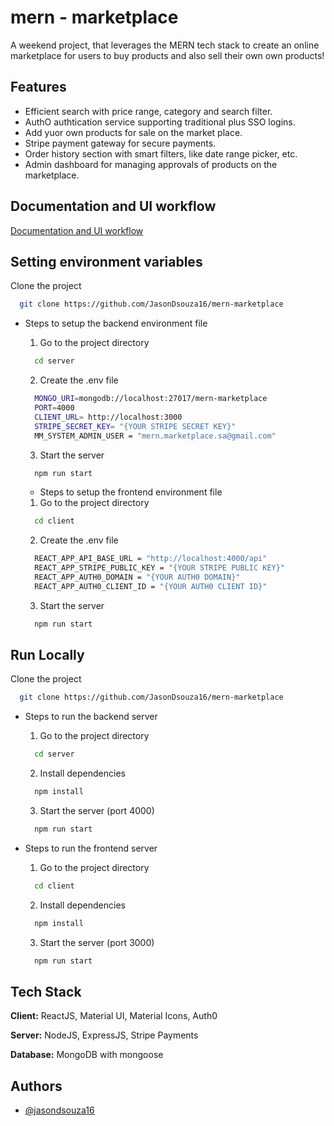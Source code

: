 
# mern - marketplace

A weekend project, that leverages the MERN tech stack to create an online marketplace for users to buy products and also sell their own own products!


## Features

- Efficient search with price range, category and search filter.
- AuthO authtication service supporting traditional plus SSO logins.
- Add yuor own products for sale on the market place.
- Stripe payment gateway for secure payments.
- Order history section with smart filters, like date range picker, etc.
- Admin dashboard for managing approvals of products on the marketplace.




## Documentation and UI workflow

[Documentation and UI workflow](https://docs.google.com/document/d/1bWuI1TU4TJhGmRtEBPET3Qr164YtjtCPj2oCY20cprU/edit?usp=sharing)


## Setting environment variables

Clone the project

```bash
  git clone https://github.com/JasonDsouza16/mern-marketplace
```
- Steps to setup the backend environment file

  1. Go to the project directory

  ```bash
    cd server
  ```

  2. Create the .env file 
  ```bash
    MONGO_URI=mongodb://localhost:27017/mern-marketplace
    PORT=4000
    CLIENT_URL= http://localhost:3000
    STRIPE_SECRET_KEY= "{YOUR STRIPE SECRET KEY}"
    MM_SYSTEM_ADMIN_USER = "mern.marketplace.sa@gmail.com"
  ```

  3. Start the server

  ```bash
    npm run start
  ```

  - Steps to setup the frontend environment file

  1. Go to the project directory

  ```bash
    cd client
  ```

  2. Create the .env file 
  ```bash
    REACT_APP_API_BASE_URL = "http://localhost:4000/api"
    REACT_APP_STRIPE_PUBLIC_KEY = "{YOUR STRIPE PUBLIC KEY}"
    REACT_APP_AUTH0_DOMAIN = "{YOUR AUTH0 DOMAIN}"
    REACT_APP_AUTH0_CLIENT_ID = "{YOUR AUTH0 CLIENT ID}"
  ```
  
  3. Start the server

  ```bash
    npm run start
  ```

## Run Locally

Clone the project

```bash
  git clone https://github.com/JasonDsouza16/mern-marketplace
```

- Steps to run the backend server

  1. Go to the project directory

  ```bash
    cd server
  ```

  2. Install dependencies

  ```bash
    npm install
  ```

  3. Start the server (port 4000)

  ```bash
    npm run start
  ```


- Steps to run the frontend server

  1. Go to the project directory

  ```bash
    cd client
  ```

  2. Install dependencies

  ```bash
    npm install
  ```

  3. Start the server (port 3000)

  ```bash
    npm run start
  ```


## Tech Stack

**Client:** ReactJS, Material UI, Material Icons, Auth0

**Server:** NodeJS, ExpressJS, Stripe Payments

**Database:** MongoDB with mongoose



## Authors

- [@jasondsouza16](https://www.github.com/jasondsouza16)


